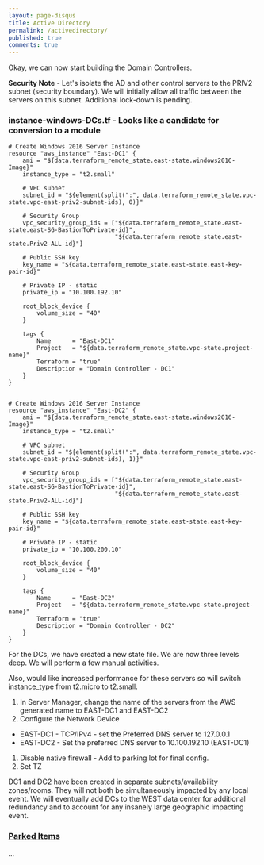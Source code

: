 ```yaml
---
layout: page-disqus
title: Active Directory
permalink: /activedirectory/
published: true
comments: true
---
```


Okay, we can now start building the Domain Controllers.

**Security Note** - Let's isolate the AD and other control servers to the PRIV2 subnet (security boundary).  We will initially allow all traffic between the servers on this subnet.  Additional lock-down is pending.

### instance-windows-DCs.tf - Looks like a candidate for conversion to a module

```
# Create Windows 2016 Server Instance
resource "aws_instance" "East-DC1" {
    ami = "${data.terraform_remote_state.east-state.windows2016-Image}"
    instance_type = "t2.small"

    # VPC subnet
    subnet_id = "${element(split(":", data.terraform_remote_state.vpc-state.vpc-east-priv2-subnet-ids), 0)}"

    # Security Group
    vpc_security_group_ids = ["${data.terraform_remote_state.east-state.east-SG-BastionToPrivate-id}",
                              "${data.terraform_remote_state.east-state.Priv2-ALL-id}"]

    # Public SSH key
    key_name = "${data.terraform_remote_state.east-state.east-key-pair-id}"

    # Private IP - static
    private_ip = "10.100.192.10"

    root_block_device {
        volume_size = "40"
    }

    tags {
        Name      = "East-DC1"
        Project   = "${data.terraform_remote_state.vpc-state.project-name}"
        Terraform = "true"
        Description = "Domain Controller - DC1"
    }
}


# Create Windows 2016 Server Instance
resource "aws_instance" "East-DC2" {
    ami = "${data.terraform_remote_state.east-state.windows2016-Image}"
    instance_type = "t2.small"

    # VPC subnet
    subnet_id = "${element(split(":", data.terraform_remote_state.vpc-state.vpc-east-priv2-subnet-ids), 1)}"

    # Security Group
    vpc_security_group_ids = ["${data.terraform_remote_state.east-state.east-SG-BastionToPrivate-id}",
                              "${data.terraform_remote_state.east-state.Priv2-ALL-id}"]

    # Public SSH key
    key_name = "${data.terraform_remote_state.east-state.east-key-pair-id}"

    # Private IP - static
    private_ip = "10.100.200.10"

    root_block_device {
        volume_size = "40"
    }

    tags {
        Name      = "East-DC2"
        Project   = "${data.terraform_remote_state.vpc-state.project-name}"
        Terraform = "true"
        Description = "Domain Controller - DC2"
    }
}
```

For the DCs, we have created a new state file.  We are now three levels deep.  We will perform a few manual activities.

Also, would like increased performance for these servers so will switch instance_type from t2.micro to t2.small. 

1. In Server Manager, change the name of the servers from the AWS generated name to EAST-DC1 and EAST-DC2
1. Configure the Network Device
  * EAST-DC1 - TCP/IPv4 - set the Preferred DNS server to 127.0.0.1
  * EAST-DC2 - Set the preferred DNS server to 10.100.192.10 (EAST-DC1)
1. Disable native firewall - Add to parking lot for final config.
1. Set TZ

DC1 and DC2 have been created in separate subnets/availability zones/rooms.  They will not both be simultaneously impacted by any local event.  We will eventually add DCs to the WEST data center for additional redundancy and to account for any insanely large geographic impacting event.

### [Parked Items](/blog/parkedItems)

...
